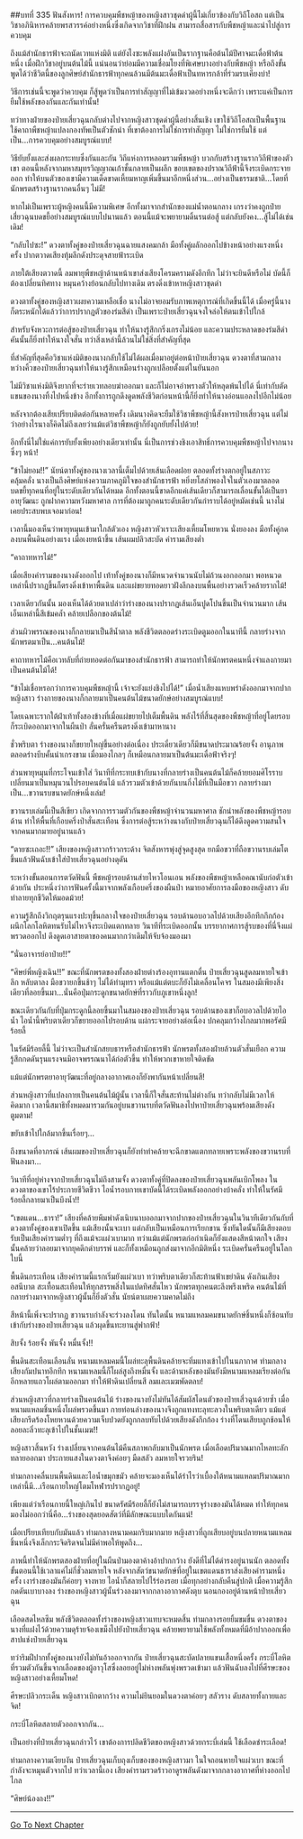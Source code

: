 ##บทที่ 335 ฟันสังหาร!
การควบคุมพืชหญ้าของหญิงสาวชุดดำผู้นี้ไม่เกี่ยวข้องกับวิถีโอสถ แต่เป็นวิชาอภินิหารคล้ายพรสวรรค์อย่างหนึ่งซึ่งเกิดจากวิชาที่ฝึกฝน สามารถสื่อสารกับพืชหญ้าและนำไปสู่การควบคุม

ถึงแม้สำนักธารฟ้าจะถนัดเวทแห่งมิติ แต่ยังไงซะพลังแฝงอันเป็นรากฐานคือต้นไม้ปีศาจมะเดื่อฟ้าต้นหนึ่ง เมื่อฝึกวิชาอยู่บนต้นไม้นี้ แน่นอนว่าย่อมมีความเชื่อมโยงที่พิเศษบางอย่างกับพืชหญ้า หรือถึงขั้นพูดได้ว่าชีวิตนี้ของลูกศิษย์สำนักธารฟ้าทุกคนล้วนมีต้นมะเดื่อฟ้าเป็นทหารกล้าที่ร่วมรบเคียงบ่า!

วิธีการเช่นนี้จะพูดว่าควบคุม ก็สู้พูดว่าเป็นการทำสัญญาที่ไม่เข้มงวดอย่างหนึ่งจะดีกว่า เพราะแค่เป็นการยืมใช้พลังของกันและกันเท่านั้น!

ทว่าทางฝ่ายของป๋ายเสี่ยวฉุนกลับต่างไปจากหญิงสาวชุดดำผู้นี้อย่างสิ้นเชิง เขาใช้วิถีโอสถเป็นพื้นฐาน ใช้คาถาพืชหญ้าแปลงกองทัพเป็นตัวชักนำ ที่เขาต้องการไม่ใช่การทำสัญญา ไม่ใช่การยืมใช้ แต่เป็น...การควบคุมอย่างสมบูรณ์แบบ!

วิธียับยั้งและส่งผลกระทบซึ่งกันและกัน วิถีแห่งการหลอมรวมพืชหญ้า บวกกับสร้างฐานรากวิถีฟ้าของตัวเขา ตอนนี้หลังจากมหาสมุทรวิญญาณเก้าชั้นกลายเป็นผลึก ขอบเขตของปราณวิถีฟ้านี้จึงระเบิดกระจายออก ทำให้บนตัวของเขามีความเด็ดขาดเหี้ยมหาญเพิ่มขึ้นมาอีกหนึ่งส่วน...อย่างเป็นธรรมชาติ...โดยที่นักพรตสร้างฐานรากคนอื่นๆ ไม่มี!

หากไม่เป็นเพราะผู้หญิงคนนี้มีความพิเศษ อีกทั้งมาจากสำนักของแม่น้ำตอนกลาง เกรงว่าคงถูกป๋ายเสี่ยวฉุนบดขยี้อย่างสมบูรณ์แบบไปนานแล้ว ตอนนี้แม้จะพยายามดิ้นรนต่อสู้ แต่กลับยังคง...สู้ไม่ได้เช่นเดิม!

“กลับไปซะ!” ดวงตาทั้งคู่ของป๋ายเสี่ยวฉุนฉายแสงคมกล้า มือทั้งคู่ผลักออกไปข้างหน้าอย่างแรงหนึ่งครั้ง ปากตวาดเสียงทุ้มลึกดังประดุจสายฟ้าระเบิด

ภายใต้เสียงตวาดนี้ ลมพายุพืชหญ้าด้านหน้าเขาส่งเสียงโครมครามดังอึกทึก ไม่ว่าจะยินดีหรือไม่ บัดนี้ก็ต้องเปลี่ยนทิศทาง หมุนคว้างย้อนกลับไปทางเดิม ตรงดิ่งเข้าหาหญิงสาวชุดดำ

ดวงตาทั้งคู่ของหญิงสาวเผยความเหลือเชื่อ นางไม่อาจยอมรับภาพเหตุการณ์ที่เกิดขึ้นนี้ได้ เมื่อครู่นี้นางก็ตระหนักได้แล้วว่าการปรากฏตัวของร่มสีดำ เป็นเพราะป๋ายเสี่ยวฉุนจงใจล่อให้ตนเข้าไปใกล้

สำหรับจังหวะการต่อสู้ของป๋ายเสี่ยวฉุน ทำให้นางรู้สึกกริ่งเกรงไม่น้อย และความประหลาดของร่มสีดำคันนั้นก็ยิ่งทำให้นางใจสั่น ทว่าสิ่งเหล่านี้ล้วนไม่ใช่สิ่งที่สำคัญที่สุด

ที่สำคัญที่สุดคือวิชาแห่งมิติของนางกลับใช้ไม่ได้ผลเมื่อมาอยู่ต่อหน้าป๋ายเสี่ยวฉุน ดวงตาที่สามกลางหว่างคิ้วของป๋ายเสี่ยวฉุนทำให้นางรู้สึกเหมือนร่างถูกเปลือยตั้งแต่ในยันนอก

ไม่มีวิชาแห่งมิติจึงยากที่จะร่ายเวทลอบฆ่าออกมา และก็ไม่อาจอำพรางตัวให้หลุดพ้นไปได้ นี่เท่ากับตัดแขนของนางทิ้งไปหนึ่งข้าง อีกทั้งการถูกดึงดูดพลังชีวิตก่อนหน้านี้ก็ยิ่งทำให้นางอ่อนแอลงไปอีกไม่น้อย

หลังจากต้องเสียเปรียบติดต่อกันหลายครั้ง เดิมนางคิดจะยืมใช้วิชาพืชหญ้านี้สังหารป๋ายเสี่ยวฉุน แต่ไม่ว่าอย่างไรนางก็คิดไม่ถึงเลยว่าแม้แต่วิชาพืชหญ้าก็ยังถูกยับยั้งไปด้วย!

อีกทั้งนี่ไม่ใช่แค่การยับยั้งเพียงอย่างเดียวเท่านั้น นี่เป็นการช่วงชิงเอาสิทธิ์การควบคุมพืชหญ้าไปจากนางซึ่งๆ หน้า!

“ข้าไม่ยอม!!” นัยน์ตาทั้งคู่ของนางเวลานี้เต็มไปด้วยเส้นเลือดฝอย ตลอดทั้งร่างตกอยู่ในสภาวะคลุ้มคลั่ง นางเป็นถึงศิษย์แห่งความภาคภูมิใจของสำนักธารฟ้า หยิ่งยโสลำพองใจในตัวเองมาตลอด บดขยี้ทุกคนที่อยู่ในระดับเดียวกันได้หมด อีกทั้งตอนนี้ขาดอีกแค่เส้นเดียวก็สามารถเลื่อนขั้นได้เป็นยาอายุวัฒนะ ถูกฝากความหวังมหาศาล การที่ต้องมาถูกคนระดับเดียวกันกำราบได้อยู่หมัดเช่นนี้ นางไม่เคยประสบพบเจอมาก่อน!

เวลานี้มองเห็นว่าพายุหมุนเข้ามาใกล้ตัวเอง หญิงสาวหัวเราะเสียงเหี้ยมโหยหวน นั่งยองลง มือทั้งคู่กดลงบนพื้นดินอย่างแรง เมื่อเงยหน้าขึ้น เส้นผมปลิวสะบัด คำรามเสียงต่ำ

“คาถาทหารไม้!”

เมื่อเสียงคำรามของนางดังออกไป เท้าทั้งคู่ของนางก็มีหนวดจำนวนนับไม่ถ้วนงอกออกมา พอหนวดเหล่านี้ปรากฏขึ้นก็ตรงดิ่งเข้าหาพื้นดิน และแผ่ขยายทอดยาวฝังลึกลงบนพื้นอย่างรวดเร็วคล้ายรากไม้!

เวลาเดียวกันนั้น มองเห็นได้ด้วยตาเปล่าว่าร่างของนางปรากฏเส้นเอ็นปูดโปนขึ้นเป็นจำนวนมาก เส้นเอ็นเหล่านี้สีเข้มคล้ำ คล้ายเปลือกของต้นไม้!

ส่วนผิวพรรณของนางก็กลายมาเป็นสีน้ำตาล พลังชีวิตตลอดร่างระเบิดตูมออกในนาทีนี้ กลายร่างจากนักพรตมาเป็น...คนต้นไม้!

คาถาทหารไม้คือเวทลับที่ถ่ายทอดต่อกันมาของสำนักธารฟ้า สามารถทำให้นักพรตคนหนึ่งจำแลงกายมาเป็นคนต้นไม้ได้!

“ข้าไม่เชื่อหรอกว่าการควบคุมพืชหญ้านี้ เจ้าจะยังแย่งชิงไปได้!” เมื่อน้ำเสียงแหบพร่าดังออกมาจากปากหญิงสาว ร่างกายของนางก็กลายมาเป็นคนต้นไม้ขนาดยักษ์อย่างสมบูรณ์แบบ!

โดยเฉพาะรากใต้ฝ่าเท้าทั้งสองข้างที่เมื่อแผ่ขยายไปเต็มพื้นดิน พลังไร้ที่สิ้นสุดของพืชหญ้าที่อยู่โดยรอบก็ระเบิดออกมาจากในผืนป่า ลั่นครั่นครืนตรงดิ่งเข้ามาหานาง

ชั่วพริบตา ร่างของนางก็ขยายใหญ่ขึ้นอย่างต่อเนื่อง ประเดี๋ยวเดียวก็มีขนาดประมาณร้อยจั้ง อานุภาพตลอดร่างบีบคั้นน่าเกรงขาม เมื่อมองไกลๆ ก็เหมือนกลายมาเป็นต้นมะเดื่อฟ้าจริงๆ!

ส่วนพายุหมุนที่กระโจนเข้าใส่ วินาทีที่กระทบเข้ากับนางที่กลายร่างเป็นคนต้นไม้ก็คล้ายยอมศิโรราบ เปลี่ยนมาเป็นหมุนวนไปรอบคนต้นไม้ แล้วรวมตัวเข้าด้วยกันบนกิ่งไม้ที่เป็นมือขวา กลายร่างมาเป็น...ขวานรบขนาดยักษ์หนึ่งเล่ม!

ขวานรบเล่มนี้เป็นสีเขียว เกิดจากการรวมตัวกันของพืชหญ้าจำนวนมหาศาล ชักนำพลังของพืชหญ้ารอบด้าน ทำให้พื้นที่เกือบครึ่งป่าสั่นสะเทือน ซึ่งการต่อสู้ระหว่างนางกับป๋ายเสี่ยวฉุนก็ได้ดึงดูดความสนใจจากคนมากมายอยู่นานแล้ว

“ตายซะเถอะ!!” เสียงของหญิงสาวกร้าวกระด้าง จิตสังหารพุ่งสู่จุดสูงสุด ยกมือขวาที่ถือขวานรบเล่มโตขึ้นแล้วฟันฉับเข้าใส่ป๋ายเสี่ยวฉุนอย่างดุดัน

ระหว่างขั้นตอนการตวัดฟันนี้ พืชหญ้ารอบด้านส่ายไหวโอนเอน พลังของพืชหญ้าเหลือคณานับก่อตัวเข้าด้วยกัน ประหนึ่งว่าการฟันครั้งนี้มาจากพลังเกือบครึ่งของผืนป่า หมายอาศัยการลงมือของหญิงสาว ดับทำลายทุกชีวิตให้มอดม้วย!

ความรู้สึกถึงวิกฤตรุนแรงปะทุขึ้นกลางใจของป๋ายเสี่ยวฉุน รอบด้านอบอวลไปด้วยเสียงอึกทึกกึกก้อง ผนึกโลกโลหิตทนรับไม่ไหวจึงระเบิดแตกทลาย วินาทีที่ระเบิดออกนั้น บรรยากาศการสู้รบของที่นี่จึงแผ่พรวดออกไป ดึงดูดเอาสายตาของคนมากกว่าเดิมให้จับจ้องมองมา

“นั่นอาจารย์อาป๋าย!!”

“ศิษย์พี่หญิงเฉิน!!” ขณะที่นักพรตของทั้งสองฝ่ายต่างร้องอุทานแตกตื่น ป๋ายเสี่ยวฉุนสูดลมหายใจเข้าลึก หลับตาลง มือขวายกขึ้นช้าๆ ไม่ได้ทำมุทรา หรือแม้แต่ตบะก็ยังไม่เคลื่อนโคจร ในสมองมีเพียงสิ่งเดียวที่ลอยขึ้นมา...นั่นคือปุ่มกระดูกขนาดยักษ์ที่ราวกับภูเขาหนึ่งลูก!

ขณะเดียวกันกับที่ปุ่มกระดูกนี้ลอยขึ้นมาในสมองของป๋ายเสี่ยวฉุน รอบด้านของเขาก็อบอวลไปด้วยไอน้ำ ไอน้ำนี้พริบตาเดียวก็ขยายออกไปรอบด้าน แผ่กระจายอย่างต่อเนื่อง ปกคลุมกว้างไกลมากพอรัศมีร้อยลี้

ในรัศมีร้อยลี้นี้ ไม่ว่าจะเป็นสำนักสยบธารหรือสำนักธารฟ้า นักพรตทั้งสองฝ่ายล้วนตัวสั่นเยือก ความรู้สึกกดดันรุนแรงจนมิอาจพรรณนาได้ก่อตัวขึ้น ทำให้พวกเขาหายใจติดขัด

แม้แต่นักพรตยาอายุวัฒนะที่อยู่กลางอากาศเองก็ยังพากันหน้าเปลี่ยนสี!

ส่วนหญิงสาวที่แปลงกายเป็นคนต้นไม้ผู้นั้น เวลานี้ก็ใจสั่นสะท้านไม่ต่างกัน ทว่ากลับไม่มีเวลาให้คิดมาก เวลานี้สมาธิทั้งหมดมารวมกันอยู่บนขวานรบที่ตวัดฟันลงไปหาป๋ายเสี่ยวฉุนพร้อมเสียงดังตูมตาม!

ขยับเข้าไปใกล้มากขึ้นเรื่อยๆ...

ถึงขนาดที่อาภรณ์ เส้นผมของป๋ายเสี่ยวฉุนก็ยังทำท่าคล้ายจะฉีกขาดแตกทลายเพราะพลังของขวานรบที่ฟันลงมา...

วินาทีที่อยู่ห่างจากป๋ายเสี่ยวฉุนไม่ถึงสามจั้ง ดวงตาทั้งคู่ที่ปิดลงของป๋ายเสี่ยวฉุนพลันเบิกโพลง ในดวงตาของเขาไร้ประกายชีวิตชีวา ไอน้ำรอบกายเขาบัดนี้ได้ระเบิดพลังออกอย่างบ้าคลั่ง ทำให้ในรัศมีร้อยลี้กลายมาเป็นบึงน้ำ!!

“เขตแดน...ธารา!” เสียงที่คล้ายพึมพำดังเนิบนาบออกมาจากปากของป๋ายเสี่ยวฉุนในวินาทีเดียวกันกับที่ดวงตาทั้งคู่ของเขาเปิดขึ้น แม้เสียงนั้นจะเบา แต่กลับเป็นเหมือนการเรียกขาน ซึ่งทันใดนั้นก็มีเสียงตอบรับเป็นเสียงคำรามต่ำๆ ที่ถึงแม้จะแผ่วเบามาก ทว่าแม้แต่นักพรตก่อกำเนิดก็ยังแสดงสีหน้าตกใจ เสียงนั้นคล้ายว่าลอยมาจากยุคดึกดำบรรพ์ และก็ทั้งเหมือนถูกส่งมาจากอีกมิติหนึ่ง ระเบิดครั่นครืนอยู่ในโลกใบนี้

พื้นดินกระเทือน เสียงคำรามนี้แรกเริ่มยังแผ่วเบา ทว่าพริบตาเดียวก็สะท้านฟ้าเขย่าดิน ดังเกินเสียงอสนีบาต สะเทื้อนสะเทือนให้ทุกสรรพสิ่งในแปดทิศสั่นไหว นักพรตทุกคนตะลึงพรึงเพริด คนต้นไม้ที่กลายร่างมาจากหญิงสาวผู้นั้นก็ยิ่งตัวสั่น นัยน์ตาเผยความคาดไม่ถึง

สีหน้านี้เพิ่งจะปรากฏ ขวานรบกำลังจะร่วงลงโดน ทันใดนั้น หนามแหลมคมขนาดยักษ์ชิ้นหนึ่งก็ซ้อนทับเข้ากับร่างของป๋ายเสี่ยวฉุน แล้วผุดขึ้นทะยานสู่ฟากฟ้า!

สิบจั้ง ร้อยจั้ง พันจั้ง หมื่นจั้ง!!

พื้นดินสะเทือนเลือนลั่น หนามแหลมคมนี้โผล่ทะลุพื้นดินคล้ายจะทิ่มแทงเข้าไปในนภากาศ ท่ามกลางเสียงกัมปนาทอึกทึก หนามแหลมนี้ก็โผล่สูงถึงหมื่นจั้ง และด้านหลังของมันยังมีหนามแหลมเรียงต่อกันอีกหลายแถวโผล่ตามออกมา ทำให้ฟ้าดินเปลี่ยนสี ลมและเมฆพัดตลบ!

ส่วนหญิงสาวที่กลายร่างเป็นคนต้นไม้ ร่างของนางยังไม่ทันได้สัมผัสโดนตัวของป๋ายเสี่วฉุนด้วยซ้ำ เมื่อหนามแหลมชิ้นหนึ่งโผล่พรวดขึ้นมา กายท่อนล่างของนางจึงถูกแทงทะลุทะลวงในพริบตาเดียว แม้แต่เสียงกรีดร้องโหยหวนด้วยความเจ็บปวดยังถูกกลบทับไปด้วยเสียงดังกึกก้อง ร่างที่โดนเสียบถูกช้อนให้ลอยละลิ่วทะลุเข้าไปในชั้นเมฆ!!


หญิงสาวสิ้นหวัง ร่างเปลี่ยนจากคนต้นไม้คืนสภาพกลับมาเป็นนักพรต เมื่อเลือดปริมาณมากไหลทะลักทลายออกมา ประกายแสงในดวงตาจึงค่อยๆ มืดสลัว ลมหายใจรวยริน!

ท่ามกลางคลื่นบนพื้นดินและไอน้ำขมุกขมัว คล้ายจะมองเห็นได้รำไรว่าเบื้องใต้หนามแหลมปริมาณมากเหล่านี้มี...เรือนกายใหญ่โตมโหฬารปรากฏอยู่!

เพียงแต่ว่าเรือนกายนี้ใหญ่เกินไป ขนาดรัศมีร้อยลี้ก็ยังไม่สามารถบรรจุร่างของมันได้หมด ทำให้ทุกคนมองไม่ออกว่านี่คือ...ร่างของสุดยอดสัตว์ที่มีลักษณะแบบใดกันแน่!

เมื่อเปรียบเทียบกับมันแล้ว ท่ามกลางหนามคมกริบมากมาย หญิงสาวที่ถูกเสียบอยู่บนปลายหนามแหลมชิ้นหนึ่งจึงเล็กกระจิดริดจนไม่มีค่าพอให้พูดถึง...

ภาพนี้ทำให้นักพรตสองฝ่ายที่อยู่ในผืนป่ามองตาค้างอ้าปากกว้าง ยังดีที่ไม่ได้ดำรงอยู่นานนัก ตลอดทั้งขั้นตอนนี้ใช้เวลาแค่ไม่กี่ชั่วลมหายใจ หลังจากสัตว์ขนาดยักษ์ที่อยู่ในเขตแดนธาราส่งเสียงคำรามหนึ่งครั้ง เงาร่างของมันก็ค่อยๆ จางหาย ไอน้ำก็สลายไปไร้ร่องรอย เมื่อทุกอย่างกลับคืนสู่ปกติ เมื่อความรู้สึกกดดันเบาบางลง ร่างของหญิงสาวผู้นั้นร่วงลงมาจากกลางอากาศดังตุบ นอนกองอยู่ด้านหน้าป๋ายเสี่ยวฉุน

เลือดสดไหลซึม พลังชีวิตตลอดทั้งร่างของหญิงสาวแทบจะหมดสิ้น ท่ามกลางรอยยิ้มขมขื่น ดวงตาของนางที่แฝงไว้ด้วยความดุร้ายจ้องเขม็งไปยังป๋ายเสี่ยวฉุน คล้ายพยายามใช้พลังทั้งหมดที่มีอ้าปากออกเพื่อสาปแช่งป๋ายเสี่ยวฉุน

ทว่าริมฝีปากทั้งคู่ของนางยังไม่ทันอ้าออกจากกัน ป๋ายเสี่ยวฉุนสะบัดปลายแขนเสื้อหนึ่งครั้ง กระบี่โลหิตที่รวมตัวกันขึ้นจากเลือดของผู้อาวุโสซึ่งลอยอยู่ไม่ห่างพลันพุ่งพรวดเข้ามา แล้วฟันฉับลงไปที่ศีรษะของหญิงสาวอย่างเหี้ยมโหด!

ศีรษะปลิวกระเด็น หญิงสาวเบิกตากว้าง ความไม่ยินยอมในดวงตาค่อยๆ สลัวราง ดับสลายทั้งกายและจิต!

กระบี่โลหิตสลายตัวออกจากกัน...

เป็นอย่างที่ป๋ายเสี่ยวฉุนกล่าวไว้ เขาต้องการปลิดชีวิตของหญิงสาวด้วยกระบี่เล่มนี้ ใช้เลือดชำระเลือด!

ท่ามกลางความเงียบงัน ป๋ายเสี่ยวฉุนเก็บถุงเก็บของของหญิงสาวมา ในใจถอนหายใจแผ่วเบา ขณะที่กำลังจะหมุนตัวจากไป ทว่าเวลานี้เอง เสียงคำรามรวดร้าวอาดูรพลันดังมาจากกลางอากาศที่ห่างออกไปไกล

“ศิษย์น้องถง!!”

------


[Go To Next Chapter]( ./10.md)